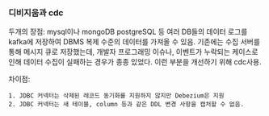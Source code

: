 ### 디비지움과 cdc

두개의 장점: mysql이나 mongoDB postgreSQL 등 여러 DB들의 데이터 로그를 kafka에 저장하여 DBMS 복제 수준의 데이터를 가져올 수 있음. 기존에는 수집 서버를 통해 메시지 큐로 저장했는데, 개발자 프로그래밍 이슈나, 이벤트가 누락되는 케이스로 인해 데이터 수집이 실패하는 경우가 종종 있었다. 이런 부분을 개선하기 위해 cdc사용.

차이점: 
    
    1. JDBC 커넥터는 삭제된 레코드 동기화를 지원하지 않지만 Debezium은 지원
    2. JDBC 커넥터는 새 테이블, column 등과 같은 DDL 변경 사항을 캡처할 수 없음.

